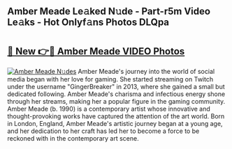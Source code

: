 ## Amber Meade Le𝚊ked N𝚞de - Part-r5m Video Le𝚊ks - Hot Onlyf𝚊ns Photos DLQpa

# <h2><a href="http://ab50385.deff.icu/?id=Amber+Meade">🔗 New 👉🔴 Amber Meade VIDEO Photos</a></h2>

[![Amber Meade N𝚞des](https://i.imgur.com/rIISA9y.gif)](http://ab50385.deff.icu/?id=Amber+Meade)
Amber Meade's journey into the world of social media began with her love for gaming. She started streaming on Twitch under the username "GingerBreaker" in 2013, where she gained a small but dedicated following. Amber Meade's charisma and infectious energy shone through her streams, making her a popular figure in the gaming community. Amber Meade (b. 1990) is a contemporary artist whose innovative and thought-provoking works have captured the attention of the art world. Born in London, England, Amber Meade's artistic journey began at a young age, and her dedication to her craft has led her to become a force to be reckoned with in the contemporary art scene.
